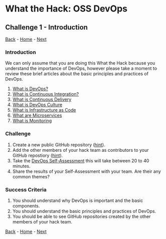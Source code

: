 # What the Hack: OSS DevOps 

## Challenge 1 - Introduction
[Back](challenge00.md) - [Home](../../readme.md) - [Next](challenge02.md)

### Introduction

We can only assume that you are doing this What the Hack because you understand the importance of DevOps, however please take a moment to review these brief articles about the basic principles and practices of DevOps.

1. [What is DevOps?](https://docs.microsoft.com/en-us/azure/devops/learn/what-is-devops)
2. [What is Continuous Integration?](https://docs.microsoft.com/en-us/azure/devops/learn/what-is-continuous-integration)
3. [What is Continuous Delivery](https://docs.microsoft.com/en-us/azure/devops/learn/what-is-continuous-delivery)
4. [What is DevOps Culture](https://docs.microsoft.com/en-us/azure/devops/learn/what-is-devops-culture)
5. [What is Infrastructure as Code](https://docs.microsoft.com/en-us/azure/devops/learn/what-is-infrastructure-as-code)
6. [What are Microservices](https://docs.microsoft.com/en-us/azure/devops/learn/what-are-microservices)
7. [What is Monitoring](https://docs.microsoft.com/en-us/azure/devops/learn/what-is-monitoring)

### Challenge

1. Create a new public GitHub repository ([hint](https://help.github.com/en/articles/create-a-repo)).
2. Add the other members of your hack team as contributors to your GitHub repostiory ([hint](https://help.github.com/en/articles/inviting-collaborators-to-a-personal-repository)).
3. Take the [DevOps Self-Assessment](https://www.devopsassessment.net) this will take between 20 to 40 minutes. 
4. Share the results of your Self-Assessment with your team. Are their any common themes?


### Success Criteria

1. You should understand why DevOps is important and the basic components.
2. You should understand the basic principles and practices of DevOps.
4. You should be able to see GitHub repositories created by the other members of your hack team.

[Back](challenge00.md) - [Home](../../readme.md) - [Next](challenge02.md)